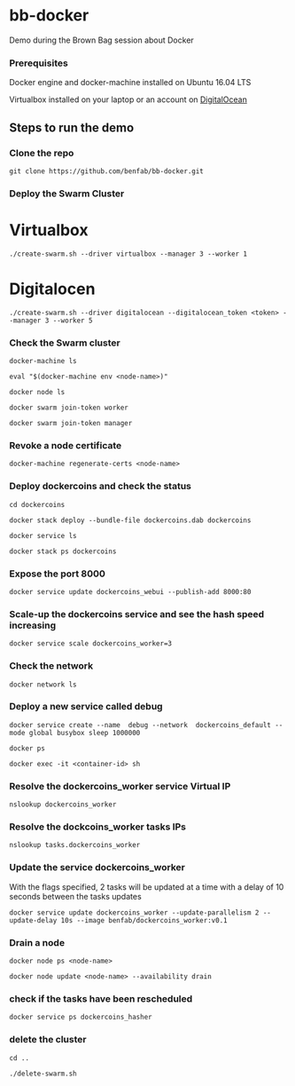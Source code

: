 # bb-docker
Demo during the Brown Bag session about Docker

### Prerequisites

Docker engine and docker-machine installed on Ubuntu 16.04 LTS

Virtualbox installed on your laptop or an account on [DigitalOcean](https://www.digitalocean.com/)

## Steps to run the demo

### Clone the repo
`git clone https://github.com/benfab/bb-docker.git`

### Deploy the Swarm Cluster  
# Virtualbox
`./create-swarm.sh --driver virtualbox --manager 3 --worker 1`

# Digitalocen
`./create-swarm.sh --driver digitalocean --digitalocean_token <token> --manager 3 --worker 5`

### Check the Swarm cluster

`docker-machine ls`

`eval "$(docker-machine env <node-name>)"`

`docker node ls`

`docker swarm join-token worker`

`docker swarm join-token manager`

### Revoke a node certificate
`docker-machine regenerate-certs <node-name>`

### Deploy dockercoins and check the status

`cd dockercoins`

`docker stack deploy --bundle-file dockercoins.dab dockercoins`

`docker service ls`

`docker stack ps dockercoins`


### Expose the port 8000

`docker service update dockercoins_webui --publish-add 8000:80`

### Scale-up the dockercoins service and see the hash speed increasing

`docker service scale dockercoins_worker=3`

### Check the network

`docker network ls`

### Deploy a new service called debug  

`docker service create --name  debug --network  dockercoins_default --mode global busybox sleep 1000000`

`docker ps`

`docker exec -it <container-id> sh`

### Resolve the dockercoins_worker service Virtual IP

`nslookup dockercoins_worker`

### Resolve the dockcoins_worker tasks IPs

`nslookup tasks.dockercoins_worker`

### Update the service dockercoins_worker  

With the flags specified, 2 tasks will be updated at a time with a delay of 10 seconds between the tasks updates

`docker service update dockercoins_worker --update-parallelism 2 --update-delay 10s --image benfab/dockercoins_worker:v0.1`

### Drain a node  

`docker node ps <node-name>`

`docker node update <node-name> --availability drain`

### check if the tasks have been rescheduled

`docker service ps dockercoins_hasher`

### delete the cluster

`cd ..`

`./delete-swarm.sh`








